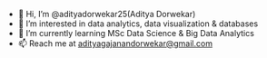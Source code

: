 - 👋 Hi, I’m @adityadorwekar25(Aditya Dorwekar)
- 👀 I’m interested in data analytics, data visualization & databases
- 🌱 I’m currently learning MSc Data Science & Big Data Analytics
- 📫 Reach me at adityagajanandorwekar@gmail.com

<!---
adityadorwekar25/adityadorwekar25 is a ✨ special ✨ repository because its `README.md` (this file) appears on your GitHub profile.
You can click the Preview link to take a look at your changes.
--->
